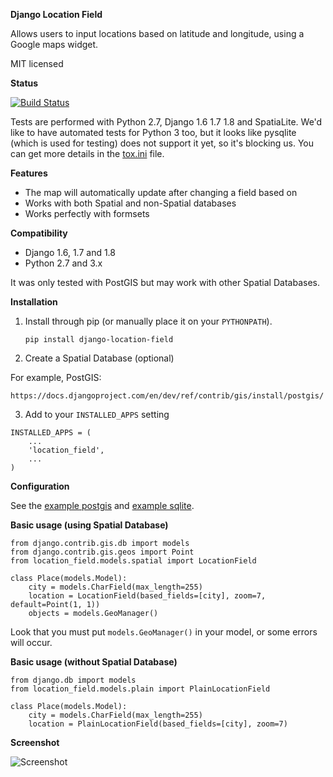 **Django Location Field**

Allows users to input locations based on latitude and longitude, using a
Google maps widget.

MIT licensed

**Status**

[![Build Status](https://travis-ci.org/caioariede/django-location-field.svg?branch=master)](https://travis-ci.org/caioariede/django-location-field)

Tests are performed with Python 2.7, Django 1.6 1.7 1.8 and SpatiaLite. We'd like to have automated tests for Python 3 too, but it looks like pysqlite (which is used for testing) does not support it yet, so it's blocking us. You can get more details in the [tox.ini](https://github.com/caioariede/django-location-field/blob/master/tox.ini#L40) file.

**Features**

* The map will automatically update after changing a field based on
* Works with both Spatial and non-Spatial databases
* Works perfectly with formsets

**Compatibility**

* Django 1.6, 1.7 and 1.8
* Python 2.7 and 3.x

It was only tested with PostGIS but may work with other Spatial Databases.

**Installation**

1. Install through pip (or manually place it on your `PYTHONPATH`).

    `pip install django-location-field`

2. Create a Spatial Database (optional)

For example, PostGIS:

    https://docs.djangoproject.com/en/dev/ref/contrib/gis/install/postgis/

3. Add to your ```INSTALLED_APPS``` setting

```
INSTALLED_APPS = (
    ...
    'location_field',
    ...
)
```


**Configuration**

See the [example postgis](example_postgis/) and [example sqlite](example_sqlite/).

**Basic usage (using Spatial Database)**

    from django.contrib.gis.db import models
    from django.contrib.gis.geos import Point
    from location_field.models.spatial import LocationField

    class Place(models.Model):
        city = models.CharField(max_length=255)
        location = LocationField(based_fields=[city], zoom=7, default=Point(1, 1))
        objects = models.GeoManager()

Look that you must put `models.GeoManager()` in your model, or some errors will occur.

**Basic usage (without Spatial Database)**

    from django.db import models
    from location_field.models.plain import PlainLocationField

    class Place(models.Model):
        city = models.CharField(max_length=255)
        location = PlainLocationField(based_fields=[city], zoom=7)

**Screenshot**

![Screenshot](https://github.com/caioariede/django-location-field/raw/master/screenshot.png)
